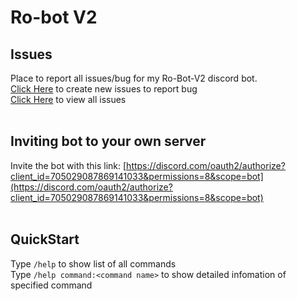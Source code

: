 # Ro-bot V2
## Issues
Place to report all issues/bug for my Ro-Bot-V2 discord bot.<br>
[Click Here](https://github.com/Flamebullet/Ro-bot-V2-Issues/issues/new) to create new issues to report bug<br>
[Click Here](https://github.com/Flamebullet/Ro-bot-V2-Issues/issues) to view all issues
<br><br>
## Inviting bot to your own server
Invite the bot with this link: [https://discord.com/oauth2/authorize?client_id=705029087869141033&permissions=8&scope=bot](https://discord.com/oauth2/authorize?client_id=705029087869141033&permissions=8&scope=bot)<br><br>

## QuickStart
Type ```/help``` to show list of all commands<br>
Type ```/help command:<command name>``` to show detailed infomation of specified command<br><br>